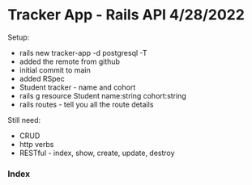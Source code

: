 # Tracker App - Rails API 4/28/2022

Setup:
- rails new tracker-app -d postgresql -T
- added the remote from github
- initial commit to main
- added RSpec
- Student tracker - name and cohort
- rails g resource Student name:string cohort:string
- rails routes - tell you all the route details

Still need:
- CRUD
- http verbs
- RESTful - index, show, create, update, destroy

### Index
